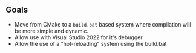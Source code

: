 ## Goals
- Move from CMake to a `build.bat` based system where compilation will be more simple and dynamic.
- Allow use with Visual Studio 2022 for it's debugger
- Allow the use of a "hot-reloading" system using the build.bat